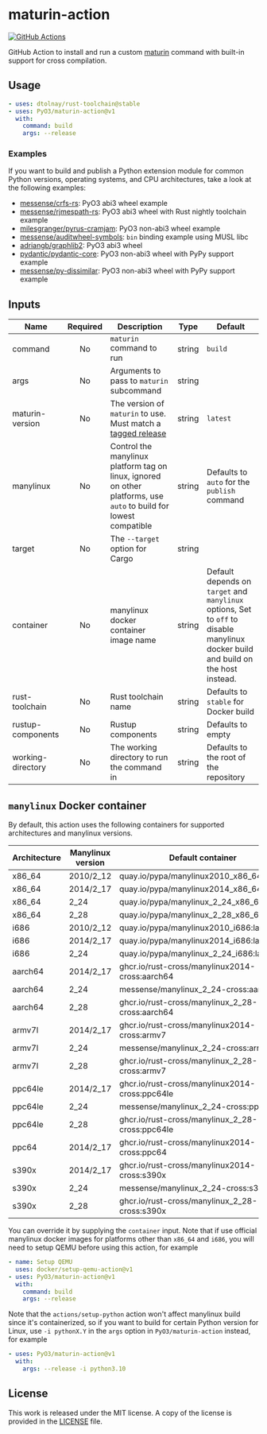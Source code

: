 # maturin-action

[![GitHub Actions](https://github.com/PyO3/maturin-action/actions/workflows/test.yml/badge.svg)](https://github.com/PyO3/maturin-action/actions?query=workflow%3ATest)

GitHub Action to install and run a custom [maturin](https://github.com/PyO3/maturin) command with built-in support for cross compilation.

## Usage

```yaml
- uses: dtolnay/rust-toolchain@stable
- uses: PyO3/maturin-action@v1
  with:
    command: build
    args: --release
```

### Examples

If you want to build and publish a Python extension module for common Python versions, operating systems, and CPU architectures, 
take a look at the following examples:

* [messense/crfs-rs](https://github.com/messense/crfs-rs/blob/main/.github/workflows/Python.yml): PyO3 abi3 wheel example
* [messense/rjmespath-rs](https://github.com/messense/rjmespath-py/blob/main/.github/workflows/CI.yml): PyO3 abi3 wheel with Rust nightly toolchain example
* [milesgranger/pyrus-cramjam](https://github.com/milesgranger/pyrus-cramjam/blob/master/.github/workflows/CI.yml): PyO3 non-abi3 wheel example
* [messense/auditwheel-symbols](https://github.com/messense/auditwheel-symbols/blob/master/.github/workflows/CI.yml): `bin` binding example using MUSL libc
* [adriangb/graphlib2](https://github.com/adriangb/graphlib2/blob/main/.github/workflows/python.yaml): PyO3 abi3 wheel
* [pydantic/pydantic-core](https://github.com/pydantic/pydantic-core/blob/main/.github/workflows/ci.yml): PyO3 non-abi3 wheel with PyPy support example
* [messense/py-dissimilar](https://github.com/messense/py-dissimilar/blob/main/.github/workflows/CI.yml): PyO3 non-abi3 wheel with PyPy support example

## Inputs

| Name              | Required | Description                                                                                                        | Type   | Default                                                                                                                            |
| ----------------- | :------: | ------------------------------------------------------------------------------------------------------------------ | ------ | ---------------------------------------------------------------------------------------------------------------------------------- |
| command           |    No    | `maturin` command to run                                                                                           | string | `build`                                                                                                                            |
| args              |    No    | Arguments to pass to `maturin` subcommand                                                                          | string |                                                                                                                                    |
| maturin-version   |    No    | The version of `maturin` to use. Must match a [tagged release]                                                     | string | `latest`                                                                                                                           |
| manylinux         |    No    | Control the manylinux platform tag on linux, ignored on other platforms, use `auto` to build for lowest compatible | string | Defaults to `auto` for the `publish` command                                                                                       |
| target            |    No    | The `--target` option for Cargo                                                                                    | string |                                                                                                                                    |
| container         |    No    | manylinux docker container image name                                                                              | string | Default depends on `target` and `manylinux` options, Set to `off` to disable manylinux docker build and build on the host instead. |
| rust-toolchain    |    No    | Rust toolchain name                                                                                                | string | Defaults to `stable` for Docker build                                                                                              |
| rustup-components |    No    | Rustup components                                                                                                  | string | Defaults to empty                                                                                                                  |
| working-directory |    No    | The working directory to run the command in                                                                        | string | Defaults to the root of the repository                                                                                             |


## `manylinux` Docker container

By default, this action uses the following containers for supported architectures and manylinux versions.

| Architecture | Manylinux version | Default container                               | Note       |
| ------------ | ----------------- | ----------------------------------------------- | ---------- |
| x86_64       | 2010/2_12         | quay.io/pypa/manylinux2010_x86_64:latest        |            |
| x86_64       | 2014/2_17         | quay.io/pypa/manylinux2014_x86_64:latest        |            |
| x86_64       | 2_24              | quay.io/pypa/manylinux_2_24_x86_64:latest       | Deprecated |
| x86_64       | 2_28              | quay.io/pypa/manylinux_2_28_x86_64:latest       |            |
| i686         | 2010/2_12         | quay.io/pypa/manylinux2010_i686:latest          |            |
| i686         | 2014/2_17         | quay.io/pypa/manylinux2014_i686:latest          |            |
| i686         | 2_24              | quay.io/pypa/manylinux_2_24_i686:latest         | Deprecated |
| aarch64      | 2014/2_17         | ghcr.io/rust-cross/manylinux2014-cross:aarch64  |            |
| aarch64      | 2_24              | messense/manylinux_2_24-cross:aarch64           |            |
| aarch64      | 2_28              | ghcr.io/rust-cross/manylinux_2_28-cross:aarch64 |            |
| armv7l       | 2014/2_17         | ghcr.io/rust-cross/manylinux2014-cross:armv7    |            |
| armv7l       | 2_24              | messense/manylinux_2_24-cross:armv7             |            |
| armv7l       | 2_28              | ghcr.io/rust-cross/manylinux_2_28-cross:armv7   |            |
| ppc64le      | 2014/2_17         | ghcr.io/rust-cross/manylinux2014-cross:ppc64le  |            |
| ppc64le      | 2_24              | messense/manylinux_2_24-cross:ppc64le           | Deprecated |
| ppc64le      | 2_28              | ghcr.io/rust-cross/manylinux_2_28-cross:ppc64le |            |
| ppc64        | 2014/2_17         | ghcr.io/rust-cross/manylinux2014-cross:ppc64    |            |
| s390x        | 2014/2_17         | ghcr.io/rust-cross/manylinux2014-cross:s390x    |            |
| s390x        | 2_24              | messense/manylinux_2_24-cross:s390x             | Deprecated |
| s390x        | 2_28              | ghcr.io/rust-cross/manylinux_2_28-cross:s390x   |            |

You can override it by supplying the `container` input.
Note that if use official manylinux docker images for platforms other than `x86_64` and `i686`,
you will need to setup QEMU before using this action, for example

```yaml
- name: Setup QEMU
  uses: docker/setup-qemu-action@v1
- uses: PyO3/maturin-action@v1
  with:
    command: build
    args: --release
```

Note that the `actions/setup-python` action won't affect manylinux build since it's containerized,
so if you want to build for certain Python version for Linux, use `-i pythonX.Y` in the `args` option in
`PyO3/maturin-action` instead, for example

```yaml
- uses: PyO3/maturin-action@v1
  with:
    args: --release -i python3.10
```

## License

This work is released under the MIT license. A copy of the license is provided in the [LICENSE](./LICENSE) file.

[tagged release]: https://github.com/PyO3/maturin/releases
